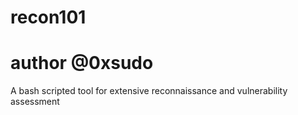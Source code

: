 # recon101
# author @0xsudo

A bash scripted tool for extensive reconnaissance and vulnerability assessment
